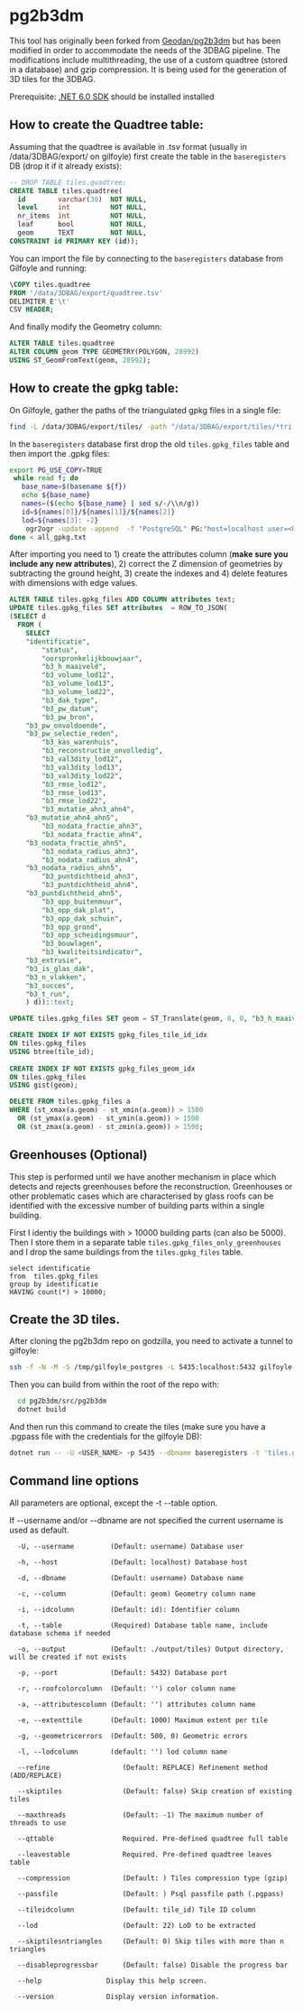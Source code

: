 # pg2b3dm


This tool has originally been forked from [Geodan/pg2b3dm](https://github.com/Geodan/pg2b3dm) but has been modified in order to accommodate the needs of the 3DBAG pipeline. The modifications include multithreading, the use of a custom quadtree (stored in a database) and gzip compression. It is being used for the generation of 3D tiles for the 3DBAG.


 Prerequisite: [.NET 6.0 SDK](https://dotnet.microsoft.com/download/dotnet/6.0) should be installed installed

 ## How to create the Quadtree table:

 Assuming that the quadtree is available in .tsv format (usually in /data/3DBAG/export/ on gilfoyle) first create the table in the `baseregisters` DB (drop it if it already exists):

 ```SQL
 -- DROP TABLE tiles.quadtree;
CREATE TABLE tiles.quadtree(
   id        varchar(30)  NOT NULL,
   level     int          NOT NULL,
   nr_items  int          NOT NULL,
   leaf      bool         NOT NULL,
   geom      TEXT         NOT NULL,
CONSTRAINT id PRIMARY KEY (id));
```

You can import the file by connecting to the `baseregisters` database from Gilfoyle and running:
```SQL
\COPY tiles.quadtree 
FROM '/data/3DBAG/export/quadtree.tsv'
DELIMITER E'\t'
CSV HEADER;
```

And finally modify the Geometry column:

```SQL
ALTER TABLE tiles.quadtree
ALTER COLUMN geom TYPE GEOMETRY(POLYGON, 28992)
USING ST_GeomFromText(geom, 28992);
```

##  How to create the gpkg table:

On Gilfoyle, gather the paths of the triangulated gpkg files in a single file:

```bash
find -L /data/3DBAG/export/tiles/ -path "/data/3DBAG/export/tiles/*tri.gpkg" > all_gpkg.txt
```

In the `baseregisters` database first drop the old `tiles.gpkg_files` table and then import the .gpkg files:

```bash
export PG_USE_COPY=TRUE
 while read f; do
   base_name=$(basename ${f})
   echo ${base_name}
   names=($(echo ${base_name} | sed s/-/\\n/g))
   id=${names[0]}/${names[1]}/${names[2]}
   lod=${names[3]: -2}
    ogr2ogr -update -append  -f "PostgreSQL" PG:"host=localhost user=<USERNAME> dbname=baseregisters password=<PASSWORD>" $f -nlt MULTIPOLYGON25D -nln tiles.gpkg_files -sql """SELECT '$base_name' AS filename, ${names[0]} AS level,  '$id' AS tile_id, ${lod} AS lod, * FROM geom""" -gt 65536 -lco SPATIAL_INDEX=NO
done < all_gpkg.txt
```

After importing you need to  1) create the attributes column (**make sure you include any new attributes**), 2) correct the Z dimension of geometries by subtracting the ground height, 3) create the indexes and 4) delete features with dimensions with edge values.

```SQL
ALTER TABLE tiles.gpkg_files ADD COLUMN attributes text;
UPDATE tiles.gpkg_files SET attributes  = ROW_TO_JSON(
(SELECT d
  FROM (
    SELECT 
    "identificatie", 
		"status", 
		"oorspronkelijkbouwjaar", 
		"b3_h_maaiveld", 
		"b3_volume_lod12",
		"b3_volume_lod13", 
		"b3_volume_lod22", 
		"b3_dak_type", 
		"b3_pw_datum", 
		"b3_pw_bron",
    "b3_pw_onvoldoende",
    "b3_pw_selectie_reden", 
		"b3_kas_warenhuis", 
		"b3_reconstructie_onvolledig", 
		"b3_val3dity_lod12",
		"b3_val3dity_lod13", 
		"b3_val3dity_lod22",
		"b3_rmse_lod12",
		"b3_rmse_lod13",
		"b3_rmse_lod22",
		"b3_mutatie_ahn3_ahn4",
    "b3_mutatie_ahn4_ahn5",
		"b3_nodata_fractie_ahn3", 
		"b3_nodata_fractie_ahn4", 
    "b3_nodata_fractie_ahn5", 
		"b3_nodata_radius_ahn3", 
		"b3_nodata_radius_ahn4",
    "b3_nodata_radius_ahn5", 
		"b3_puntdichtheid_ahn3", 
		"b3_puntdichtheid_ahn4",
    "b3_puntdichtheid_ahn5",
		"b3_opp_buitenmuur",
		"b3_opp_dak_plat",
		"b3_opp_dak_schuin",
		"b3_opp_grond",
		"b3_opp_scheidingsmuur",
		"b3_bouwlagen",
		"b3_kwaliteitsindicator",
    "b3_extrusie",
    "b3_is_glas_dak",
    "b3_n_vlakken",
    "b3_succes",
    "b3_t_run",
    ) d))::text;

UPDATE tiles.gpkg_files SET geom = ST_Translate(geom, 0, 0, "b3_h_maaiveld" * -1.0); 

CREATE INDEX IF NOT EXISTS gpkg_files_tile_id_idx
ON tiles.gpkg_files
USING btree(tile_id);
           
CREATE INDEX IF NOT EXISTS gpkg_files_geom_idx
ON tiles.gpkg_files 
USING gist(geom); 

DELETE FROM tiles.gpkg_files a 
WHERE (st_xmax(a.geom) - st_xmin(a.geom)) > 1500
  OR (st_ymax(a.geom) - st_ymin(a.geom)) > 1500
  OR (st_zmax(a.geom) - st_zmin(a.geom)) > 1500;
```

## Greenhouses (Optional)
This step is performed until we have another mechanism in place which detects and rejects greenhouses before the reconstruction.
Greenhouses or other problematic cases which are characterised by glass roofs can be identified with the excessive number of building parts within a single building. 

First I identiy the buildings with > 10000 building parts (can also be 5000). Then I store them in a separate table `tiles.gpkg_files_only_greenhouses` and I  drop the same buildings from the `tiles.gpkg_files` table. 

```
select identificatie  
from  tiles.gpkg_files 
group by identificatie  
HAVING count(*) > 10000;
```

## Create the 3D tiles.

After cloning the pg2b3dm repo on godzilla, you need to activate a tunnel to gilfoyle:

```bash
ssh -f -N -M -S /tmp/gilfoyle_postgres -L 5435:localhost:5432 gilfoyle
```

Then you can build from within the root of the repo with:
```bash
  cd pg2b3dm/src/pg2b3dm
  dotnet build
```

And then run this command to create the tiles (make sure you have a .pgpass file with the credentials for the gilfoyle DB):

```bash
dotnet run -- -U <USER_NAME> -p 5435 --dbname baseregisters -t 'tiles.gpkg_files' -c 'geom' -i 'ogc_fid' --qttable tiles.quadtree --tileidcolumn tile_id --lodcolumn lod --attributescolumn attributes --skiptilesntriangles 3500000 --passfile ~/.pgpass --maxthreads 30 --compression gzip --disableprogressbar -o /data/3DBAGv3/export_v2023.10.08/3dtiles/  --skiptiles
 ```

## Command line options

All parameters are optional, except the -t --table option. 

If --username and/or --dbname are not specified the current username is used as default.

```
  -U, --username         (Default: username) Database user

  -h, --host             (Default: localhost) Database host

  -d, --dbname           (Default: username) Database name

  -c, --column           (Default: geom) Geometry column name

  -i, --idcolumn         (Default: id): Identifier column

  -t, --table            (Required) Database table name, include database schema if needed

  -o, --output           (Default: ./output/tiles) Output directory, will be created if not exists

  -p, --port             (Default: 5432) Database port

  -r, --roofcolorcolumn  (Default: '') color column name

  -a, --attributescolumn (Default: '') attributes column name 

  -e, --extenttile       (Default: 1000) Maximum extent per tile

  -g, --geometricerrors  (Default: 500, 0) Geometric errors
  
  -l, --lodcolumn        (default: '') lod column name

  --refine                  (Default: REPLACE) Refinement method (ADD/REPLACE)

  --skiptiles               (Default: false) Skip creation of existing tiles

  --maxthreads              (Default: -1) The maximum number of threads to use

  --qttable                 Required. Pre-defined quadtree full table

  --leavestable             Required. Pre-defined quadtree leaves table

  --compression             (Default: ) Tiles compression type (gzip)

  --passfile                (Default: ) Psql passfile path (.pgpass)

  --tileidcolumn            (Default: tile_id) Tile ID column

  --lod                     (Default: 22) LoD to be extracted

  --skiptilesntriangles     (Default: 0) Skip tiles with more than n triangles

  --disableprogressbar      (Default: false) Disable the progress bar
  
  --help                Display this help screen.

  --version             Display version information.  
```
